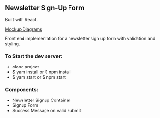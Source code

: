 ## Newsletter Sign-Up Form

Built with React. 

[Mockup Diagrams](https://drive.google.com/open?id=1cHTKMHQuKKNleMhWfOqUIStSAGrBiE9B)

Front end implementation for a newsletter sign up form with validation and styling.  

### To Start the dev server:
- clone project
- $ yarn install or $ npm install
- $ yarn start or $ npm start

### Components:
- Newsletter Signup Container
- Signup Form
- Success Message on valid submit



